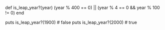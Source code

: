def is_leap_year?(year)
  (year % 400 == 0) || (year % 4 == 0 && year % 100 != 0)
end

puts is_leap_year?(1900)   # false
puts is_leap_year?(2000)   # true
